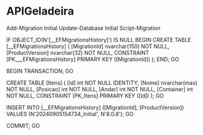 # APIGeladeira

Add-Migration Initial
Update-Database Initial
Script-Migration

IF OBJECT_ID(N'[__EFMigrationsHistory]') IS NULL
BEGIN
    CREATE TABLE [__EFMigrationsHistory] (
        [MigrationId] nvarchar(150) NOT NULL,
        [ProductVersion] nvarchar(32) NOT NULL,
        CONSTRAINT [PK___EFMigrationsHistory] PRIMARY KEY ([MigrationId])
    );
END;
GO

BEGIN TRANSACTION;
GO

CREATE TABLE [Itens] (
    [Id] int NOT NULL IDENTITY,
    [Nome] nvarchar(max) NOT NULL,
    [Posicao] int NOT NULL,
    [Andar] int NOT NULL,
    [Container] int NOT NULL,
    CONSTRAINT [PK_Itens] PRIMARY KEY ([Id])
);
GO

INSERT INTO [__EFMigrationsHistory] ([MigrationId], [ProductVersion])
VALUES (N'20240905154734_Initial', N'8.0.8');
GO

COMMIT;
GO
